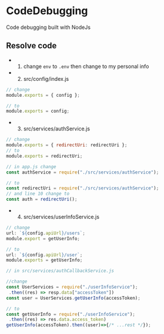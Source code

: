 # CodeDebugging

Code debugging built with NodeJs

## Resolve code

- 1. change `env` to `.env` then change to my personal info

- 2. src/config/index.js

```js
// change
module.exports = { config };

// to
module.exports = config;
```

- 3. src/services/authService.js

```js
// change
module.exports = { redirectUri: redirectUri };
// to
module.exports = redirectUri;

// in app.js change
const authService = require("./src/services/authService");

// to
const redirectUri = require("./src/services/authService");
// and line 10 change to
const auth = redirectUri();
```

- 4. src/services/userInfoService.js

```js
// change
url: `${config.apiUrl}/users`;
module.export = getUserInfo;

// to
url: `${config.apiUrl}/user`;
module.exports = getUserInfo;

// in src/services/authCallbackService.js

//change
const UserServices = require("./userInfoService");
 .then((res) => resp.data["accessToken"])
const user = UserServices.getUserInfo(accessToken);

// to
const getUserInfo = require("./userInfoService");
 .then((res) => res.data.access_token)
getUserInfo(accessToken).then((user)=>{/* ...rest */});
```
